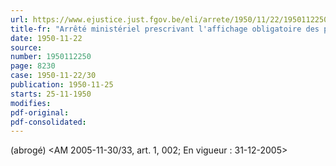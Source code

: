 ```yaml
---
url: https://www.ejustice.just.fgov.be/eli/arrete/1950/11/22/1950112250/justel
title-fr: "Arrêté ministériel prescrivant l'affichage obligatoire des prix de viande. (NOTE : Consultation des versions antérieures à partir du 25-11-1950 et mise à jour au 21-12-2005)"
date: 1950-11-22
source:
number: 1950112250
page: 8230
case: 1950-11-22/30
publication: 1950-11-25
starts: 25-11-1950
modifies:
pdf-original:
pdf-consolidated:
---
```


(abrogé) <AM 2005-11-30/33, art. 1, 002;  En vigueur :  31-12-2005>
